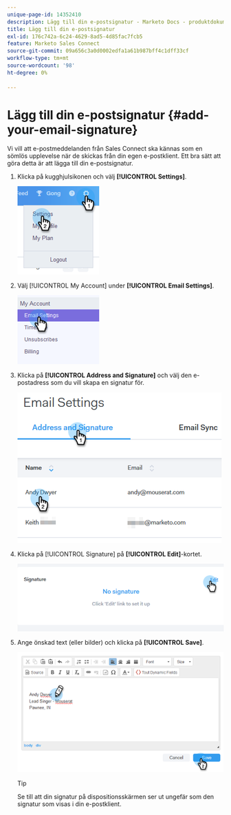 ```yaml
---
unique-page-id: 14352410
description: Lägg till din e-postsignatur - Marketo Docs - produktdokumentation
title: Lägg till din e-postsignatur
exl-id: 176c742a-6c24-4629-8ad5-4d85fac7fcb5
feature: Marketo Sales Connect
source-git-commit: 09a656c3a0d0002edfa1a61b987bff4c1dff33cf
workflow-type: tm+mt
source-wordcount: '98'
ht-degree: 0%

---
```


# Lägg till din e-postsignatur {#add-your-email-signature}

Vi vill att e-postmeddelanden från Sales Connect ska kännas som en sömlös upplevelse när de skickas från din egen e-postklient. Ett bra sätt att göra detta är att lägga till din e-postsignatur.

1. Klicka på kugghjulsikonen och välj **[!UICONTROL Settings]**.

   ![](assets/add-your-email-signature-1.png)

1. Välj [!UICONTROL My Account] under **[!UICONTROL Email Settings]**.

   ![](assets/add-your-email-signature-2.png)

1. Klicka på **[!UICONTROL Address and Signature]** och välj den e-postadress som du vill skapa en signatur för.

   ![](assets/add-your-email-signature-3.png)

1. Klicka på [!UICONTROL Signature] på **[!UICONTROL Edit]**-kortet.

   ![](assets/add-your-email-signature-4.png)

1. Ange önskad text (eller bilder) och klicka på **[!UICONTROL Save]**.

   ![](assets/add-your-email-signature-5.png)

   >[!TIP]
   >
   >Se till att din signatur på dispositionsskärmen ser ut ungefär som den signatur som visas i din e-postklient.
